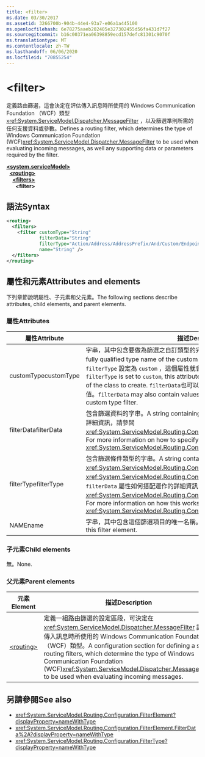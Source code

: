 ```yaml
---
title: <filter>
ms.date: 03/30/2017
ms.assetid: 3266700b-904b-44e4-93a7-e06a1a445100
ms.openlocfilehash: 6e78275aaeb202405e327302455d56fa431d7f27
ms.sourcegitcommit: b16c00371ea06398859ecd157defc81301c9070f
ms.translationtype: MT
ms.contentlocale: zh-TW
ms.lasthandoff: 06/06/2020
ms.locfileid: "70855254"
---
```

# \<filter>

<span data-ttu-id="70cd7-101">定義路由篩選，這會決定在評估傳入訊息時所使用的 Windows Communication Foundation （WCF）類型 <xref:System.ServiceModel.Dispatcher.MessageFilter> ，以及篩選準則所需的任何支援資料或參數。</span><span class="sxs-lookup"><span data-stu-id="70cd7-101">Defines a routing filter, which determines the type of Windows Communication Foundation (WCF)<xref:System.ServiceModel.Dispatcher.MessageFilter> to be used when evaluating incoming messages, as well any supporting data or parameters required by the filter.</span></span>

[**\<system.serviceModel>**](system-servicemodel.md)\
&nbsp;&nbsp;[**\<routing>**](routing.md)\
&nbsp;&nbsp;&nbsp;&nbsp;[**\<filters>**](filters-of-routing.md)\
&nbsp;&nbsp;&nbsp;&nbsp;&nbsp;&nbsp;**\<filter>**  
  
## <a name="syntax"></a><span data-ttu-id="70cd7-102">語法</span><span class="sxs-lookup"><span data-stu-id="70cd7-102">Syntax</span></span>  
  
```xml  
<routing>
  <filters>
    <filter customType="String"
            filterData="String"
            filterType="Action/Address/AddressPrefix/And/Custom/Endpoint/MatchAll/XPath"
            name="String" />
  </filters>
</routing>
```  
  
## <a name="attributes-and-elements"></a><span data-ttu-id="70cd7-103">屬性和元素</span><span class="sxs-lookup"><span data-stu-id="70cd7-103">Attributes and elements</span></span>

<span data-ttu-id="70cd7-104">下列章節說明屬性、子元素和父元素。</span><span class="sxs-lookup"><span data-stu-id="70cd7-104">The following sections describe attributes, child elements, and parent elements.</span></span>

### <a name="attributes"></a><span data-ttu-id="70cd7-105">屬性</span><span class="sxs-lookup"><span data-stu-id="70cd7-105">Attributes</span></span>

| <span data-ttu-id="70cd7-106">屬性</span><span class="sxs-lookup"><span data-stu-id="70cd7-106">Attribute</span></span>  | <span data-ttu-id="70cd7-107">描述</span><span class="sxs-lookup"><span data-stu-id="70cd7-107">Description</span></span> |
| ---------- | ----------- |
| <span data-ttu-id="70cd7-108">customType</span><span class="sxs-lookup"><span data-stu-id="70cd7-108">customType</span></span> | <span data-ttu-id="70cd7-109">字串，其中包含要做為篩選之自訂類型的完整類型名稱。</span><span class="sxs-lookup"><span data-stu-id="70cd7-109">A string containing the fully qualified type name of the custom type to be used as a filter.</span></span> <span data-ttu-id="70cd7-110">如果 `filterType` 設定為 `custom` ，這個屬性就會包含要建立之類別的完整型別名稱。</span><span class="sxs-lookup"><span data-stu-id="70cd7-110">If `filterType` is set to `custom`, this attribute contains the fully qualified type name of the class to create.</span></span>  <span data-ttu-id="70cd7-111">`filterData`也可以包含評估自訂型別篩選準則期間要使用的值。</span><span class="sxs-lookup"><span data-stu-id="70cd7-111">`filterData` may also contain values to be used during evaluation of the custom type filter.</span></span> |
| <span data-ttu-id="70cd7-112">filterData</span><span class="sxs-lookup"><span data-stu-id="70cd7-112">filterData</span></span> | <span data-ttu-id="70cd7-113">包含篩選資料的字串。</span><span class="sxs-lookup"><span data-stu-id="70cd7-113">A string containing the filter data.</span></span> <span data-ttu-id="70cd7-114">如需如何指定這個屬性的詳細資訊，請參閱 <xref:System.ServiceModel.Routing.Configuration.FilterElement.FilterData%2A>。</span><span class="sxs-lookup"><span data-stu-id="70cd7-114">For more information on how to specify this attribute, see <xref:System.ServiceModel.Routing.Configuration.FilterElement.FilterData%2A>.</span></span> |
| <span data-ttu-id="70cd7-115">filterType</span><span class="sxs-lookup"><span data-stu-id="70cd7-115">filterType</span></span> | <span data-ttu-id="70cd7-116">包含篩選條件類型的字串。</span><span class="sxs-lookup"><span data-stu-id="70cd7-116">A string containing the filter type.</span></span> <span data-ttu-id="70cd7-117">此屬性的型別為 <xref:System.ServiceModel.Routing.Configuration.FilterType>。</span><span class="sxs-lookup"><span data-stu-id="70cd7-117">This attribute is of <xref:System.ServiceModel.Routing.Configuration.FilterType> type.</span></span>  <span data-ttu-id="70cd7-118">如需此屬性與 `filterData` 屬性如何搭配運作的詳細資訊，請參閱 <xref:System.ServiceModel.Routing.Configuration.FilterElement.FilterData%2A>。</span><span class="sxs-lookup"><span data-stu-id="70cd7-118">For more information on how this works with the `filterData` attribute, see <xref:System.ServiceModel.Routing.Configuration.FilterElement.FilterData%2A>.</span></span> |
| <span data-ttu-id="70cd7-119">NAME</span><span class="sxs-lookup"><span data-stu-id="70cd7-119">name</span></span>       | <span data-ttu-id="70cd7-120">字串，其中包含這個篩選項目的唯一名稱。</span><span class="sxs-lookup"><span data-stu-id="70cd7-120">A string containing the unique name of this filter element.</span></span> |

### <a name="child-elements"></a><span data-ttu-id="70cd7-121">子元素</span><span class="sxs-lookup"><span data-stu-id="70cd7-121">Child elements</span></span>

<span data-ttu-id="70cd7-122">無。</span><span class="sxs-lookup"><span data-stu-id="70cd7-122">None.</span></span>

### <a name="parent-elements"></a><span data-ttu-id="70cd7-123">父元素</span><span class="sxs-lookup"><span data-stu-id="70cd7-123">Parent elements</span></span>

| <span data-ttu-id="70cd7-124">元素</span><span class="sxs-lookup"><span data-stu-id="70cd7-124">Element</span></span> | <span data-ttu-id="70cd7-125">描述</span><span class="sxs-lookup"><span data-stu-id="70cd7-125">Description</span></span> |
| ------- | ----------- |
| [\<routing>](routing.md) | <span data-ttu-id="70cd7-126">定義一組路由篩選的設定區段，可決定在 <xref:System.ServiceModel.Dispatcher.MessageFilter> 評估傳入訊息時所使用的 Windows Communication Foundation （WCF）類型。</span><span class="sxs-lookup"><span data-stu-id="70cd7-126">A configuration section for defining a set of routing filters, which determine the type of Windows Communication Foundation (WCF)<xref:System.ServiceModel.Dispatcher.MessageFilter> to be used when evaluating incoming messages.</span></span> |

## <a name="see-also"></a><span data-ttu-id="70cd7-127">另請參閱</span><span class="sxs-lookup"><span data-stu-id="70cd7-127">See also</span></span>

- <xref:System.ServiceModel.Routing.Configuration.FilterElement?displayProperty=nameWithType>
- <xref:System.ServiceModel.Routing.Configuration.FilterElement.FilterData%2A?displayProperty=nameWithType>
- <xref:System.ServiceModel.Routing.Configuration.FilterType?displayProperty=nameWithType>
